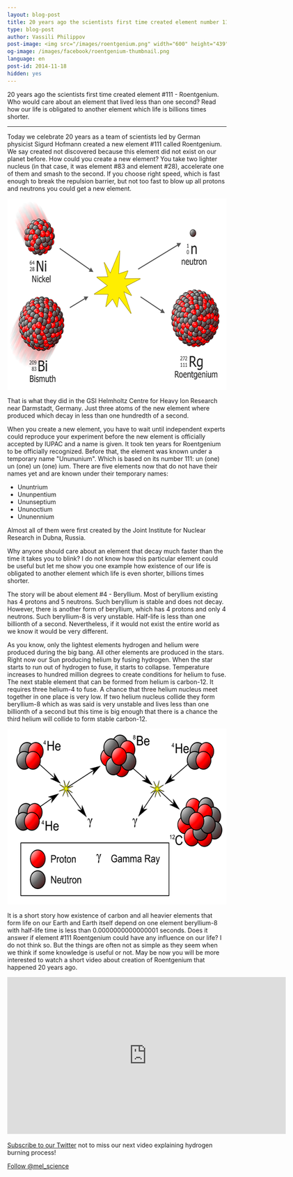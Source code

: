```yaml
---
layout: blog-post
title: 20 years ago the scientists first time created element number 111 - Roentgenium
type: blog-post
author: Vassili Philippov
post-image: <img src="/images/roentgenium.png" width="600" height="439" alt="Roentgenium">
og-image: /images/facebook/roentgenium-thumbnail.png
language: en
post-id: 2014-11-18
hidden: yes
---
```

20 years ago the scientists first time created element #111 - Roentgenium. Who would care about an element that lived less than one second? Read how our life is obligated to another element which life is billions times shorter.
<!-- more -->

---
Today we celebrate 20 years as a team of scientists led by German physicist Sigurd Hofmann created a new element #111 called Roentgenium. We say created not discovered because this element did not exist on our planet before. How could you create a new element? You take two lighter nucleus (in that case, it was element #83 and element #28), accelerate one of them and smash to the second. If you choose right speed, which is fast enough to break the repulsion barrier, but not too fast to blow up all protons and neutrons you could get a new element.

<img src="/images/roentgenium.png" width="600" height="439" alt="Roentgenium">

That is what they did in the GSI Helmholtz Centre for Heavy Ion Research near Darmstadt, Germany. Just three atoms of the new element where produced which decay in less than one hundredth of a second. 

When you create a new element, you have to wait until independent experts could reproduce your experiment before the new element is officially accepted by IUPAC and a name is given. It took ten years for Roentgenium to be officially recognized. Before that, the element was known under a temporary name "Unununium". Which is based on its number 111: un (one) un (one) un (one) ium. There are five elements now that do not have their names yet and are known under their temporary names:

* Ununtrium
* Ununpentium
* Ununseptium
* Ununoctium
* Ununennium

Almost all of them were first created by the Joint Institute for Nuclear Research in Dubna, Russia.

Why anyone should care about an element that decay much faster than the time it takes you to blink? I do not know how this particular element could be useful but let me show you one example how existence of our life is obligated to another element which life is even shorter, billions times shorter.

The story will be about element #4 - Beryllium. Most of beryllium existing has 4 protons and 5 neutrons. Such beryllium is stable and does not decay. However, there is another form of beryllium, which has 4 protons and only 4 neutrons. Such beryllium-8 is very unstable. Half-life is less than one billionth of a second. Nevertheless, if it would not exist the entire world as we know it would be very different. 

As you know, only the lightest elements hydrogen and helium were produced during the big bang. All other elements are produced in the stars. Right now our Sun producing helium by fusing hydrogen. When the star starts to run out of hydrogen to fuse, it starts to collapse. Temperature increases to hundred million degrees to create conditions for helium to fuse. The next stable element that can be formed from helium is carbon-12. It requires three helium-4 to fuse. A chance that three helium nucleus meet together in one place is very low. If two helium nucleus collide they form beryllium-8 which as was said is very unstable and lives less than one billionth of a second but this time is big enough that there is a chance the third helium will collide to form stable carbon-12. 

<img src="/images/carbon-synthesis.png" width="600" height="403" alt="Carbon synthesis">

It is a short story how existence of carbon and all heavier elements that form life on our Earth and Earth itself depend on one element beryllium-8 with half-life time is less than 0.0000000000000001 seconds. Does it answer if element #111 Roentgenium could have any influence on our life? I do not think so. But the things are often not as simple as they seem when we think if some knowledge is useful or not. May be now you will be more interested to watch a short video about creation of Roentgenium that happened 20 years ago.

<iframe width="640" height="360" src="http://www.youtube.com/embed/MTq1hzhCF0g?rel=0" frameborder="0" allowfullscreen></iframe>

<br/>

<a href="https://twitter.com/mel_science">Subscribe to our Twitter</a> not to miss our next video explaining hydrogen burning process!

<!-- Begin Twitter follow -->
<a href="https://twitter.com/mel_science" class="twitter-follow-button" data-show-count="false" data-size="large">Follow @mel_science</a>
<script>!function(d,s,id){var js,fjs=d.getElementsByTagName(s)[0],p=/^http:/.test(d.location)?'http':'https';if(!d.getElementById(id)){js=d.createElement(s);js.id=id;js.src=p+'://platform.twitter.com/widgets.js';fjs.parentNode.insertBefore(js,fjs);}}(document, 'script', 'twitter-wjs');</script>
<!-- End Twitter follow -->

